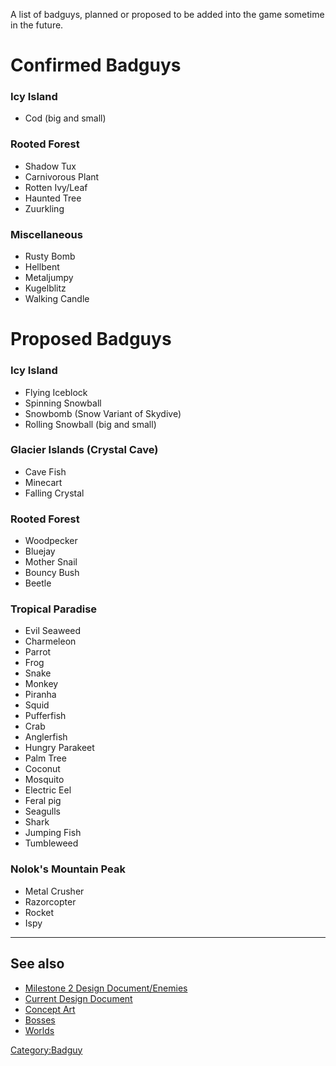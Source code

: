 A list of badguys, planned or proposed to be added into the game sometime in the future.


Confirmed Badguys
=================

### Icy Island

- Cod (big and small)

### Rooted Forest

- Shadow Tux
- Carnivorous Plant
- Rotten Ivy/Leaf
- Haunted Tree
- Zuurkling

### Miscellaneous
   
- Rusty Bomb
- Hellbent
- Metaljumpy
- Kugelblitz
- Walking Candle


Proposed Badguys
================

### Icy Island

- Flying Iceblock
- Spinning Snowball
- Snowbomb (Snow Variant of Skydive)
- Rolling Snowball (big and small)

### Glacier Islands (Crystal Cave)

- Cave Fish
- Minecart
- Falling Crystal

### Rooted Forest

- Woodpecker
- Bluejay
- Mother Snail
- Bouncy Bush
- Beetle

### Tropical Paradise

- Evil Seaweed
- Charmeleon
- Parrot
- Frog
- Snake
- Monkey
- Piranha
- Squid
- Pufferfish
- Crab
- Anglerfish
- Hungry Parakeet
- Palm Tree
- Coconut
- Mosquito
- Electric Eel
- Feral pig
- Seagulls
- Shark
- Jumping Fish
- Tumbleweed

### Nolok's Mountain Peak

- Metal Crusher
- Razorcopter
- Rocket
- Ispy

---

See also
--------

-   [Milestone 2 Design Document/Enemies](http://supertux.lethargik.org/wiki/Milestone_2_Design_Document/Enemies)
-   [Current Design Document](https://github.com/SuperTux/supertux/wiki/Current-Design-Document)
-   [Concept Art](https://github.com/SuperTux/supertux/wiki/Concept-Art)
-   [Bosses](https://github.com/SuperTux/supertux/wiki/Bosses)
-   [Worlds](https://github.com/SuperTux/supertux/wiki/Worlds)

<Category:Badguy>
